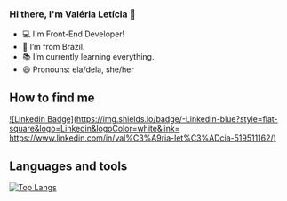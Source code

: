 ### Hi there, I'm Valéria Letícia 👋


- :computer: I'm Front-End Developer!
- :house_with_garden: I’m from Brazil.
- :books: I’m currently learning everything.
- 😄 Pronouns: ela/dela, she/her


## How to find me

[![Linkedin Badge](https://img.shields.io/badge/-LinkedIn-blue?style=flat-square&logo=Linkedin&logoColor=white&link= https://www.linkedin.com/in/val%C3%A9ria-let%C3%ADcia-519511162/)]( https://www.linkedin.com/in/val%C3%A9ria-let%C3%ADcia-519511162/)

## Languages and tools
[![Top Langs](https://github-readme-stats.vercel.app/api/top-langs/?username=valerialeticia)](https://github.com/valerialeticia/github-readme-stats)
